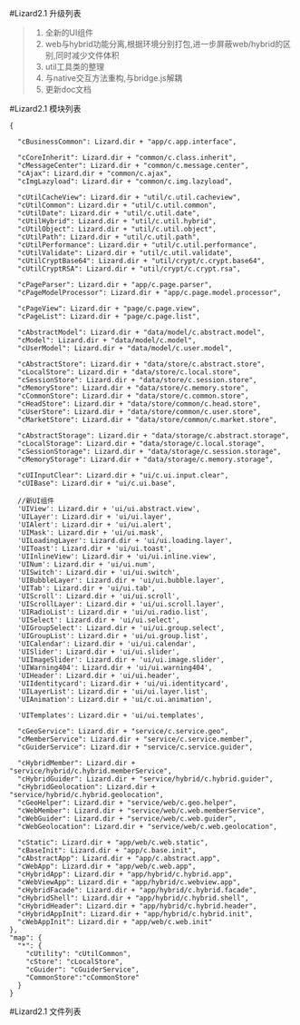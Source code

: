 #Lizard2.1 升级列表


>1. 全新的UI组件
>2. web与hybrid功能分离,根据环境分别打包,进一步屏蔽web/hybrid的区别,同时减少文件体积
>3. util工具类的整理
>5. 与native交互方法重构,与bridge.js解耦
>6. 更新doc文档


#Lizard2.1 模块列表


    {
      
      "cBusinessCommon": Lizard.dir + "app/c.app.interface",
      
      "cCoreInherit": Lizard.dir + "common/c.class.inherit",
      "cMessageCenter": Lizard.dir + "common/c.message.center",
      "cAjax": Lizard.dir + "common/c.ajax",
      "cImgLazyload": Lizard.dir + "common/c.img.lazyload",

      "cUtilCacheView": Lizard.dir + "util/c.util.cacheview",
      "cUtilCommon": Lizard.dir + "util/c.util.common",
      "cUtilDate": Lizard.dir + "util/c.util.date",
      "cUtilHybrid": Lizard.dir + "util/c.util.hybrid",
      "cUtilObject": Lizard.dir + "util/c.util.object",
      "cUtilPath": Lizard.dir + "util/c.util.path",
      "cUtilPerformance": Lizard.dir + "util/c.util.performance",
      "cUtilValidate": Lizard.dir + "util/c.util.validate",
      "cUtilCryptBase64": Lizard.dir + "util/crypt/c.crypt.base64",
      "cUtilCryptRSA": Lizard.dir + "util/crypt/c.crypt.rsa",

      "cPageParser": Lizard.dir + "app/c.page.parser",
      "cPageModelProcessor": Lizard.dir + "app/c.page.model.processor",

      "cPageView": Lizard.dir + "page/c.page.view",
      "cPageList": Lizard.dir + "page/c.page.list",

      "cAbstractModel": Lizard.dir + "data/model/c.abstract.model",
      "cModel": Lizard.dir + "data/model/c.model",
      "cUserModel": Lizard.dir + "data/model/c.user.model",

      "cAbstractStore": Lizard.dir + "data/store/c.abstract.store",
      "cLocalStore": Lizard.dir + "data/store/c.local.store",
      "cSessionStore": Lizard.dir + "data/store/c.session.store",
      "cMemoryStore": Lizard.dir + "data/store/c.memory.store",
      "cCommonStore": Lizard.dir + "data/store/c.common.store",
      "cHeadStore": Lizard.dir + "data/store/common/c.head.store",
      "cUserStore": Lizard.dir + "data/store/common/c.user.store",
      "cMarketStore": Lizard.dir + "data/store/common/c.market.store",

      "cAbstractStorage": Lizard.dir + "data/storage/c.abstract.storage",
      "cLocalStorage": Lizard.dir + "data/storage/c.local.storage",
      "cSessionStorage": Lizard.dir + "data/storage/c.session.storage",
      "cMemoryStorage": Lizard.dir + "data/storage/c.memory.storage",

      "cUIInputClear": Lizard.dir + "ui/c.ui.input.clear",
      "cUIBase": Lizard.dir + "ui/c.ui.base",

      //新UI组件
      'UIView': Lizard.dir + 'ui/ui.abstract.view',
      'UILayer': Lizard.dir + 'ui/ui.layer',
      'UIAlert': Lizard.dir + 'ui/ui.alert',
      'UIMask': Lizard.dir + 'ui/ui.mask',
      'UILoadingLayer': Lizard.dir + 'ui/ui.loading.layer',
      'UIToast': Lizard.dir + 'ui/ui.toast',
      'UIInlineView': Lizard.dir + 'ui/ui.inline.view',
      'UINum': Lizard.dir + 'ui/ui.num',
      'UISwitch': Lizard.dir + 'ui/ui.switch',
      'UIBubbleLayer': Lizard.dir + 'ui/ui.bubble.layer',
      'UITab': Lizard.dir + 'ui/ui.tab',
      'UIScroll': Lizard.dir + 'ui/ui.scroll',
      'UIScrollLayer': Lizard.dir + 'ui/ui.scroll.layer',
      'UIRadioList': Lizard.dir + 'ui/ui.radio.list',
      'UISelect': Lizard.dir + 'ui/ui.select',
      'UIGroupSelect': Lizard.dir + 'ui/ui.group.select',
      'UIGroupList': Lizard.dir + 'ui/ui.group.list',
      'UICalendar': Lizard.dir + 'ui/ui.calendar',
      'UISlider': Lizard.dir + 'ui/ui.slider',
      'UIImageSlider': Lizard.dir + 'ui/ui.image.slider',
      'UIWarning404': Lizard.dir + 'ui/ui.warning404',
      'UIHeader': Lizard.dir + 'ui/ui.header',
      'UIIdentitycard': Lizard.dir + 'ui/ui.identitycard',
      'UILayerList': Lizard.dir + 'ui/ui.layer.list',
      'UIAnimation': Lizard.dir + 'ui/c.ui.animation',

      'UITemplates': Lizard.dir + 'ui/ui.templates',

      "cGeoService": Lizard.dir + "service/c.service.geo",
      "cMemberService": Lizard.dir + "service/c.service.member",
      "cGuiderService": Lizard.dir + "service/c.service.guider",

      "cHybridMember": Lizard.dir + "service/hybrid/c.hybrid.memberService",
      "cHybridGuider": Lizard.dir + "service/hybrid/c.hybrid.guider",
      "cHybridGeolocation": Lizard.dir + "service/hybrid/c.hybrid.geolocation",
      "cGeoHelper": Lizard.dir + "service/web/c.geo.helper",
      "cWebMember": Lizard.dir + "service/web/c.web.memberService",
      "cWebGuider": Lizard.dir + "service/web/c.web.guider",
      "cWebGeolocation": Lizard.dir + "service/web/c.web.geolocation",

      "cStatic": Lizard.dir + "app/web/c.web.static",
      "cBaseInit": Lizard.dir + "app/c.base.init",
      "cAbstractApp": Lizard.dir + "app/c.abstract.app",
      "cWebApp": Lizard.dir + "app/web/c.web.app",
      "cHybridApp": Lizard.dir + "app/hybrid/c.hybrid.app",
      "cWebViewApp": Lizard.dir + "app/hybrid/c.webview.app",
      "cHybridFacade": Lizard.dir + "app/hybrid/c.hybrid.facade",
      "cHybridShell": Lizard.dir + "app/hybrid/c.hybrid.shell",
      "cHybridHeader": Lizard.dir + "app/hybrid/c.hybrid.header",
      "cHybridAppInit": Lizard.dir + "app/hybrid/c.hybrid.init",
      "cWebAppInit": Lizard.dir + "app/web/c.web.init"
    },
    "map": {
      "*": {
        "cUtility": "cUtilCommon",
        "cStore": "cLocalStore",
        "cGuider": "cGuiderService",
        "CommonStore":"cCommonStore"
      }
    }

#Lizard2.1 文件列表